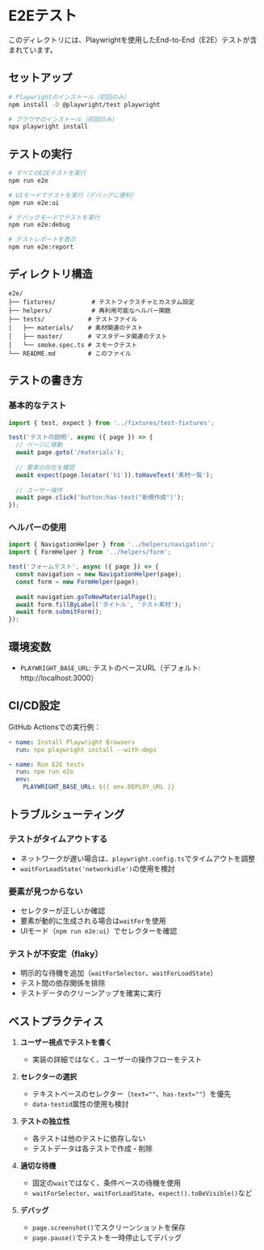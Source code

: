 # E2Eテスト

このディレクトリには、Playwrightを使用したEnd-to-End（E2E）テストが含まれています。

## セットアップ

```bash
# Playwrightのインストール（初回のみ）
npm install -D @playwright/test playwright

# ブラウザのインストール（初回のみ）
npx playwright install
```

## テストの実行

```bash
# すべてのE2Eテストを実行
npm run e2e

# UIモードでテストを実行（デバッグに便利）
npm run e2e:ui

# デバッグモードでテストを実行
npm run e2e:debug

# テストレポートを表示
npm run e2e:report
```

## ディレクトリ構造

```
e2e/
├── fixtures/          # テストフィクスチャとカスタム設定
├── helpers/           # 再利用可能なヘルパー関数
├── tests/            # テストファイル
│   ├── materials/    # 素材関連のテスト
│   ├── master/       # マスタデータ関連のテスト
│   └── smoke.spec.ts # スモークテスト
└── README.md         # このファイル
```

## テストの書き方

### 基本的なテスト

```typescript
import { test, expect } from '../fixtures/test-fixtures';

test('テストの説明', async ({ page }) => {
  // ページに移動
  await page.goto('/materials');
  
  // 要素の存在を確認
  await expect(page.locator('h1')).toHaveText('素材一覧');
  
  // ユーザー操作
  await page.click('button:has-text("新規作成")');
});
```

### ヘルパーの使用

```typescript
import { NavigationHelper } from '../helpers/navigation';
import { FormHelper } from '../helpers/form';

test('フォームテスト', async ({ page }) => {
  const navigation = new NavigationHelper(page);
  const form = new FormHelper(page);
  
  await navigation.goToNewMaterialPage();
  await form.fillByLabel('タイトル', 'テスト素材');
  await form.submitForm();
});
```

## 環境変数

- `PLAYWRIGHT_BASE_URL`: テストのベースURL（デフォルト: http://localhost:3000）

## CI/CD設定

GitHub Actionsでの実行例：

```yaml
- name: Install Playwright Browsers
  run: npx playwright install --with-deps

- name: Run E2E tests
  run: npm run e2e
  env:
    PLAYWRIGHT_BASE_URL: ${{ env.DEPLOY_URL }}
```

## トラブルシューティング

### テストがタイムアウトする

- ネットワークが遅い場合は、`playwright.config.ts`でタイムアウトを調整
- `waitForLoadState('networkidle')`の使用を検討

### 要素が見つからない

- セレクターが正しいか確認
- 要素が動的に生成される場合は`waitFor`を使用
- UIモード（`npm run e2e:ui`）でセレクターを確認

### テストが不安定（flaky）

- 明示的な待機を追加（`waitForSelector`、`waitForLoadState`）
- テスト間の依存関係を排除
- テストデータのクリーンアップを確実に実行

## ベストプラクティス

1. **ユーザー視点でテストを書く**
   - 実装の詳細ではなく、ユーザーの操作フローをテスト

2. **セレクターの選択**
   - テキストベースのセレクター（`text=""`、`has-text=""`）を優先
   - `data-testid`属性の使用も検討

3. **テストの独立性**
   - 各テストは他のテストに依存しない
   - テストデータは各テストで作成・削除

4. **適切な待機**
   - 固定の`wait`ではなく、条件ベースの待機を使用
   - `waitForSelector`、`waitForLoadState`、`expect().toBeVisible()`など

5. **デバッグ**
   - `page.screenshot()`でスクリーンショットを保存
   - `page.pause()`でテストを一時停止してデバッグ
